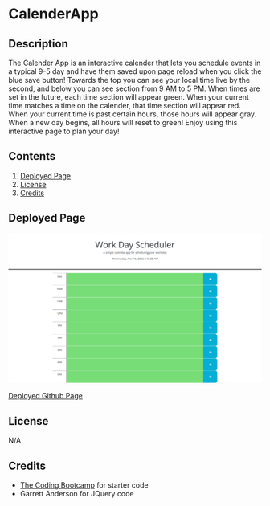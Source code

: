 # CalenderApp

## Description

The Calender App is an interactive calender that lets you schedule events in a typical 9-5 day and have them saved upon page reload when you click the blue save button! Towards the top you can see your local time live by the second, and below you can see section from 9 AM to 5 PM. When times are set in the future, each time section will appear green. When your current time matches a time on the calender, that time section will appear red. When your current time is past certain hours, those hours will appear gray. When a new day begins, all hours will reset to green! Enjoy using this interactive page to plan your day!

## Contents

1. [Deployed Page](#deployed-page)
2. [License](#license)
3. [Credits](#credits)

## Deployed Page

![Deployed Page Screenshot](./Assets/Images/screencapture-garretta01-github-io-CalenderApp-2022-11-16-03_43_38.png)

[Deployed Github Page](https://garretta01.github.io/CalenderApp/)

## License

N/A

## Credits

- [The Coding Bootcamp](https://github.com/coding-boot-camp/crispy-octo-meme) for starter code
- Garrett Anderson for JQuery code
